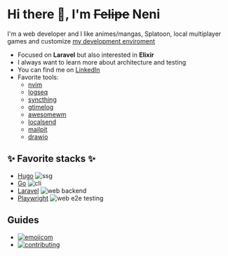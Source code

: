 
# Hi there 👋, I'm ~~Felipe~~ Neni

I'm a web developer and I like animes/mangas, Splatoon, local multiplayer games and customize [my development enviroment](http://d.neni.dev)

- Focused on **Laravel** but also interested in **Elixir**
- I always want to learn more about architecture and testing
- You can find me on [LinkedIn](https://www.linkedin.com/in/neninja/)
- Favorite tools:
  - [nvim](https://neovim.io/)
  - [logseq](https://logseq.com/)
  - [syncthing](https://syncthing.net/)
  - [gtimelog](https://gtimelog.org/)
  - [awesomewm](https://awesomewm.org/)
  - [localsend](https://localsend.org/#/)
  - [mailpit](https://github.com/axllent/mailpit)
  - [drawio](https://github.com/jgraph/drawio)

## :sparkles: Favorite stacks :sparkles:

<!-- - [Elixir and Phoenix](https://github.com/neninja/sintoniapp) ![web backend](https://img.shields.io/badge/%20-web%20backend-blue) -->
<!-- - [Flutter](https://github.com/neninja/kros6) ![mobile](https://img.shields.io/badge/%20-mobile-blue) -->
- [Hugo](https://github.com/neninja/wtf) ![ssg](https://img.shields.io/badge/%20-ssg-blue)
- [Go](https://github.com/neninja/gon) ![cli](https://img.shields.io/badge/%20-cli-blue)
- [Laravel](https://github.com/neninja/hidroponica) ![web backend](https://img.shields.io/badge/%20-web%20backend-blue)
- [Playwright](https://github.com/neninja/hidroponiqa) ![web e2e testing](https://img.shields.io/badge/%20-web%20e2e%20testing-blue)
<!-- - [React](https://github.com/neninja/hidroponica_ui) ![web frontend](https://img.shields.io/badge/%20-web%20backend-blue) -->

## Guides

- [![emojicom](https://img.shields.io/badge/emojicom-%F0%9F%90%9B%20%F0%9F%86%95%20%F0%9F%92%AF%20%F0%9F%91%AE%20%F0%9F%86%98%20%F0%9F%92%A4-%23fff)](http://neni.dev/emojicom)
- [![contributing](https://img.shields.io/badge/CONTRIBUTING-CONTRIBUINDO-%23fff)](http://neni.dev/contributing)
